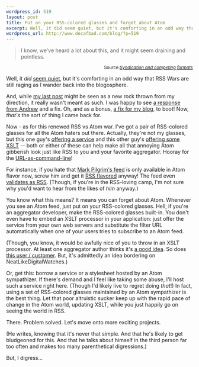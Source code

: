 ```yaml
--- 
wordpress_id: 519
layout: post
title: Put on your RSS-colored glasses and forget about Atom
excerpt: Well, it did seem quiet, but it's comforting in an odd way that RSS Wars are still raging as I wander back into the blogosphere.  I suggest that all that Atom haters out there put on some RSS-colored glasses and forget there ever was an Atom.  XSLT and URL-as-command-line to the rescue!
wordpress_url: http://www.decafbad.com/blog/?p=519
---
```

<blockquote cite="http://grumet.net/weblog/archives/2004/04/28/syndication_and_competing_formats.html"> I know, we've heard a lot about this, and it might seem draining and pointless.</blockquote>
<div class="credit" align="right"><small>Source:<cite><a href="http://grumet.net/weblog/archives/2004/04/28/syndication_and_competing_formats.html">Syndication and competing formats</a></cite></small></div>

Well, it *did* [seem quiet][quiet], but it's comforting in an odd way that RSS Wars are still raging as I wander back into the blogosphere.

And, while [my last post][lastpost] might be seen as a new rock thrown from my direction, it really wasn't meant as such.  I was happy to see [a response from Andrew][response] and a fix.  Oh, and as a bonus, [a fix for my blog][blogfix], to boot!  Now, *that's* the sort of thing I came back for.

Now - as for this renewed RSS vs Atom war.  I've got a pair of RSS-colored glasses for all the Atom haters out there.  Actually, they're not my glasses, but this one guy's [offering a service][service] and this other guy's [offering some XSLT][stylesheets] -- both or either of these can help make all that annoying Atom gibberish look just like RSS to you and your favorite aggregator.  Hooray for the [URL-as-command-line][urlcli]!

For instance, if you hate that [Mark Pilgrim's feed][diveatom] is only available in Atom flavor now, screw him and get it [RSS flavored][diverss] anyway!  The feed even [validates as RSS][diverssvalid].  (Though, if you're in the RSS-loving camp, I'm not sure why you'd want to hear from the likes of *him* anyway.)

You know what this means?  It means you can forget about Atom.  Whenever you see an Atom feed, just put on your RSS-colored glasses.  Hell, if you're an aggregator developer, make the RSS-colored glasses built-in.  You don't even have to embed an XSLT processor in your application: just offer the service from your own web servers and substitute the filter URL automatically when one of your users tries to subscribe to an Atom feed.  

(Though, you know, it would be awfully nice of you to throw in an XSLT processor.  At least one aggregator author thinks it's [a good idea][goodidea].  So does [this user / customer][goodidea2].  But, it's admittedly an idea bordering on NeatLikeDigitalWatches.)

Or, get this: borrow a service or a stylesheet hosted by an Atom sympathizer.  If there's demand and I feel like taking some abuse, I'll host such a service right here.  (Though I'd likely live to regret doing *that*!)  In fact, using a set of RSS-colored glasses maintained by an Atom sympathizer is the best thing.  Let that poor altruistic sucker keep up with the rapid pace of change in the Atom world, updating XSLT, while you just happily go on seeing the world in RSS.

There.  Problem solved.  Let's move onto more exciting projects.  

(He writes, knowing that it's never that simple.  And that he's likely to get bludgeoned for this.  And that he talks about himself in the third person far too often and makes too many parenthetical digressions.)

But, I digress...

[goodidea2]: http://weblogs.cs.cornell.edu/AllThingsDistributed/archives/000454.html
[goodidea]: http://nick.typepad.com/blog/2004/04/new_gray_boxes_.html
[urlcli]: http://udell.roninhouse.com/bytecols/2001-08-15.html
[diveatom]: http://diveintomark.org/xml/atom.xml
[diverss]: http://cavedoni.com/2004/02/rss1?uri=http://diveintomark.org/xml/atom.xml
[diverssvalid]: http://rss.scripting.com/?url=http%3A%2F%2Fcavedoni.com%2F2004%2F02%2Frss1%3Furi%3Dhttp%3A%2F%2Fdiveintomark.org%2Fxml%2Fatom.xml
[stylesheets]: http://www.aaronland.info/xsl/atom/0.3/
[service]: http://cavedoni.com/2004/02/rss1
[blogfix]: http://www.decafbad.com/blog/2004/05/02/feed_validation_confusion#comment-1114
[response]: http://www.decafbad.com/blog/2004/05/02/feed_validation_confusion#comment-1113
[lastpost]: http://www.decafbad.com/blog/2004/05/02/feed_validation_confusion
[quiet]: http://www.decafbad.com/blog/2004/04/29/has_it_been_quiet
